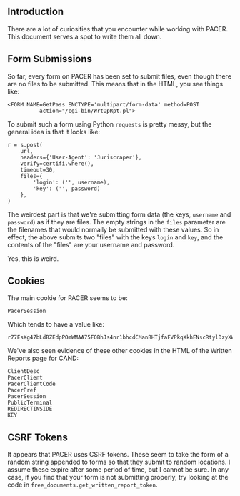 ## Introduction

There are a lot of curiosities that you encounter while working with PACER. This document serves a spot to write them all down. 


## Form Submissions

So far, every form on PACER has been set to submit files, even though there are no files to be submitted. This means that in the HTML, you see things like:

    <FORM NAME=GetPass ENCTYPE='multipart/form-data' method=POST
              action="/cgi-bin/WrtOpRpt.pl">
 
To submit such a form using Python `requests` is pretty messy, but the general idea is that it looks like:

    r = s.post(
        url,
        headers={'User-Agent': 'Juriscraper'},
        verify=certifi.where(),
        timeout=30,
        files={
            'login': ('', username),
            'key': ('', password)
        },
    )
    
The weirdest part is that we're submitting form data (the keys, `username` and `password`) as if they are files. The empty strings in the `files` parameter are the filenames that would normally be submitted with these values. So in effect, the above submits two "files" with the keys `login` and `key`, and the contents of the "files" are your username and password.

Yes, this is weird.


## Cookies

The main cookie for PACER seems to be:

    PacerSession
    
Which tends to have a value like:

    r77EsXg47bLdBZEdpPOmWMAA75FOBhJs4nr1bhcdCManBHTjfaFVPkqXkhENscRtylDzyXW2xnsVZrh6ZNljiaqQaZ0P86yzusAjT7naq9OhyQwDWvLCP0a5BAZ87T1C

We've also seen evidence of these other cookies in the HTML of the Written Reports page for CAND:

    ClientDesc
    PacerClient
    PacerClientCode
    PacerPref
    PacerSession
    PublicTerminal
    REDIRECTINSIDE
    KEY


## CSRF Tokens

It appears that PACER uses CSRF tokens. These seem to take the form of a random string appended to forms so that they submit to random locations. I assume these expire after some period of time, but I cannot be sure. In any case, if you find that your form is not submitting properly, try looking at the code in `free_documents.get_written_report_token`.
